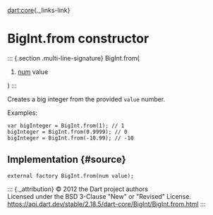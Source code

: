 [dart:core](../../dart-core/dart-core-library){._links-link}

BigInt.from constructor
=======================

::: {.section .multi-line-signature}
BigInt.from(

1.  [num](../num-class) value

)
:::

Creates a big integer from the provided `value` number.

Examples:

``` {.language-dart data-language="dart"}
var bigInteger = BigInt.from(1); // 1
bigInteger = BigInt.from(0.9999); // 0
bigInteger = BigInt.from(-10.99); // -10
```

Implementation {#source}
--------------

``` {.language-dart data-language="dart"}
external factory BigInt.from(num value);
```

::: {._attribution}
© 2012 the Dart project authors\
Licensed under the BSD 3-Clause \"New\" or \"Revised\" License.\
<https://api.dart.dev/stable/2.18.5/dart-core/BigInt/BigInt.from.html>
:::
